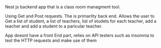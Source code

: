 Nest js backend app that is a class room managment tool.

Using Get and Post requests. The is primarlity back end. Allows the user to 
Get a list of student,
a list of teachers, 
list of studets for each teacher,
add a teacher and add a student to a paricular teacher.

App doesnt have a front End part, relies on API testers such as insomnia to test the HTTP requests and make use of them
